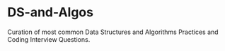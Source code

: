 # DS-and-Algos
Curation of most common Data Structures and Algorithms Practices and Coding Interview Questions.
